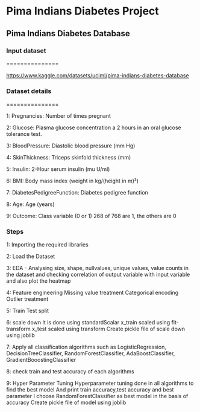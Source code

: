   # Pima Indians Diabetes Project


Pima Indians Diabetes Database
------------------------------
### Input dataset
===============

https://www.kaggle.com/datasets/uciml/pima-indians-diabetes-database

### Dataset details
===============

1: Pregnancies: Number of times pregnant

2: Glucose: Plasma glucose concentration a 2 hours in an oral glucose tolerance test.

3: BloodPressure: Diastolic blood pressure (mm Hg)

4: SkinThickness: Triceps skinfold thickness (mm)

5: Insulin: 2-Hour serum insulin (mu U/ml)

6: BMI: Body mass index (weight in kg/(height in m)²)

7: DiabetesPedigreeFunction: Diabetes pedigree function

8: Age: Age (years)

9: Outcome: Class variable (0 or 1) 268 of 768 are 1, the others are 0

### Steps
1: Importing the required libraries

2: Load the Dataset

3: EDA - Analysing size, shape, nullvalues, unique values, value counts in the dataset and checking correlation of output variable with 
   input variable and also plot the heatmap

4: Feature engineering
   Missing value treatment
   Categorical encoding
   Outlier treatment

5: Train Test split

6: scale down
   It is done using standardScalar
   x_train scaled using fit-transform
   x_test scaled using transform
   Create pickle file of scale down using joblib


7: Apply all classification algorithms such as LogisticRegression, DecisionTreeClassifier, RandomForestClassifier, AdaBoostClassifier, 
   GradientBooostingClassifier

8: check train and test accuracy of each algorithms

9: Hyper Parameter Tuning
   Hyperparameter tuning done in all algorithms to find the best model
   And print train accuracy,test accuracy and best parameter
   I choose RandomForestClassifier as best model in the basis of accuracy
   Create pickle file of model using joblib




